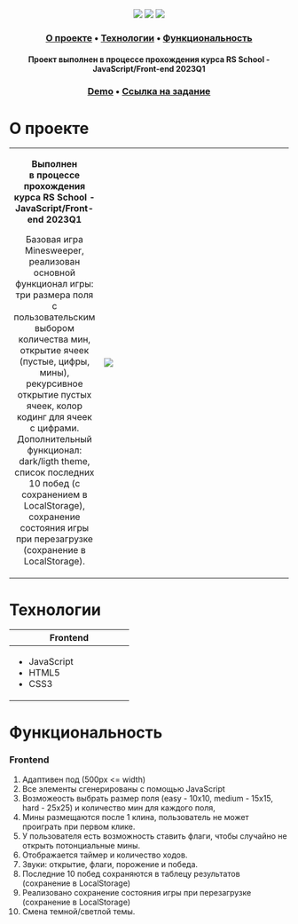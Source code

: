 <div align="center">
 <img src="https://img.shields.io/badge/JavaScript-202124?style=flat-square&logo=javascript&logoColor=F7DF1E" />
 <img src="https://img.shields.io/badge/HTML5-E34F26?style=flat-square&logo=html5&logoColor=white" />
 <img src="https://img.shields.io/badge/CSS3-1572B6?style=flat-square&logo=css3&logoColor=white" />
</div>

<h3 align="center">
  <a href="#about">О проекте</a>
  •
  <a href="#techs">Технологии</a>
  •
  <a href="#functionality">Функциональность</a>
</h3>

<h4 align=center>Проект выполнен в процессе прохождения курса RS School - JavaScript/Front-end 2023Q1</h4>

<h3 align="center">
  <a href="https://paavveel.github.io/minesweeper/minesweeper" title="Link">Demo</a> 
  •
  <a href="https://github.com/rolling-scopes-school/tasks/blob/master/tasks/minesweeper/README.md">Ссылка на задание</a>
</h3>

<h1 id="about">О проекте</h1>

<table>
  <tbody>
    <tr>
      <td>
        <p align="center"><b>Выполнен <br>в процессе прохождения курса RS School - JavaScript/Front-end 2023Q1</b><p>
        <p align="center">Базовая игра Minesweeper, реализован основной функционал игры: три размера поля с пользовательским выбором количества мин, открытие ячеек (пустые, цифры, мины), рекурсивное открытие пустых ячеек, колор кодинг для ячеек с цифрами. Дополнительный функционал: dark/ligth theme, список последних 10 побед (с сохранением в LocalStorage), сохранение состояния игры при перезагрузке (сохранение в LocalStorage).</p>
      </td>
      <td width="70%"><img src="https://github.com/Paavveel/minesweeper/assets/65166970/0abe95c3-cba7-4421-8669-62361d96fce2"/></td>
  </tbody>
</table>

<h1 id="techs">Технологии</h1>

<table>
  <thead>
    <tr>
      <th width="200px">Frontend</th>
    </tr>
  </thead>
  <tbody>
    <tr>
      <td>
        <ul>
          <li>JavaScript</li>
          <li>HTML5</li>
          <li>CSS3</li>
        </ul>
      </td>
    </tr>
  </tbody>
</table>

<h1 id="functionality">Функциональность</h1>

<h3>Frontend</h3>

<ol>
    <li>Адаптивен под (500px <= width)</li>
    <li>Все элементы сгенерированы с помощью JavaScript</li>
    <li>Возможеость выбрать размер поля (easy - 10x10, medium - 15x15, hard - 25x25) и количество мин для каждого поля,</li>
    <li>Мины размещаются после 1 клина, пользователь не может проиграть при первом клике.</li>
    <li>У пользователя есть возможность ставить флаги, чтобы случайно не открыть потонциальные мины.</li>
    <li>Отображается таймер и количество ходов.</li>
    <li>Звуки: открытие, флаги, порожение и победа.</li>
    <li>Последние 10 побед сохраняются в таблецу результатов (сохранение в LocalStorage)</li>
    <li>Реализовано сохранение состояния игры при перезагрузке (сохранение в LocalStorage)</li>
    <li>Смена темной/светлой темы.</li>
</ol>
